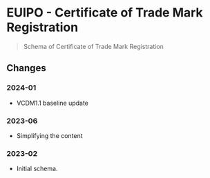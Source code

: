 # EUIPO - Certificate of Trade Mark Registration

> Schema of Certificate of Trade Mark Registration

## Changes

### 2024-01

- VCDM1.1 baseline update

### 2023-06

- Simplifying the content

### 2023-02

- Initial schema.
